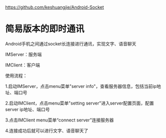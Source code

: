 https://github.com/keshuangjie/Android-Socket


简易版本的即时通讯
==============

Android手机之间通过socket长连接进行通讯，实现文字、语音聊天

IMServer：服务端

IMClient：客户端

使用流程：

1.启动IMServer，点击menu菜单"server info"，查看服务器信息，包括当前ip地址、端口号

2.启动IMClient，点击menu菜单"setting server"进入server配置页面，配置server ip地址、端口号

3.点击IMClient menu菜单“connect server”连接服务器

4.连接成功后就可以进行文字、语音聊天了




